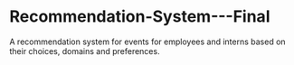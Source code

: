 # Recommendation-System---Final
A recommendation system for events for employees and interns based on their choices, domains and preferences.
